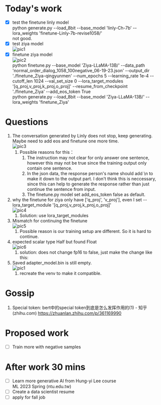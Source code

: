 # Today's work  
- [x] test the finetune linly model  
python generate.py     --load_8bit     --base_model 'linly-Ch-7b'     --lora_weights 'finetune-Linly-7b-revise1058/'  
not good.  
- [x] test ziya model  
![pic1](Screenshots/2023-06-19-pic1)  
- [x] finetune ziya model  
![pic2](Screenshots/2023-06-19-pic2)  
python finetune.py --base_model 'Ziya-LLaMA-13B/' --data_path 'normal_order_dialog_1058_100negative_06-19-23.json' --output_dir './finetune_Ziya-qingyunmen' --num_epochs 5 --learning_rate 1e-4 --cutoff_len 1024 --val_set_size 0 --lora_target_modules '[q_proj,v_proj,k_proj,o_proj]' --resume_from_checkpoint './finetune_Ziya' --add_eos_token True  
python generate.py     --load_8bit     --base_model 'Ziya-LLaMA-13B/'     --lora_weights 'finetune_Ziya'  
# Questions
1. The conversation generated by Linly does not stop, keep generating. Maybe need to add eos and finetune one more time.  
![pic3](Screenshots/2023-06-19-pic3)  
    1. Possible reasons for this：   
        1. The instruction may not clear for only answer one sentence, however this may not be true since the training output only contain one sentence.  
        2. In the json data, the response person's name should add \n to make it down to the output part. I don't think this is neccessary, since this can help to generate the response rather than just continue the sentence from input.  
        3. The finetune.py model set add_eos_token false as default.    
2. why the finetune for ziya only have ['q_proj', 'v_proj'], even I set --lora_target_module '[q_proj,v_proj,k_proj,o_proj]'  
![pic4](Screenshots/2023-06-19-pic4)  
    1. Solution: use lora_target_modules   
3. Mismatch for continuing the finetune  
![pic5](Screenshots/2023-06-19-pic5)  
    1. Possible reason is our training setup are different. So it is hard to continue.  
4. expected scalar type Half but found Float  
![pic6](Screenshots/2023-06-19-pic6)  
    1. solution: does not change fp16 to false, just make the change like this:  
5. Saved adapter_model.bin is still empty.  
![pic1](Screenshots/2023-06-19-pic7)  
    1. recreate the venv to make it compatible.  
# Gossip
1. Special token: bert中的special token到底是怎么发挥作用的(1) - 知乎 (zhihu.com)  https://zhuanlan.zhihu.com/p/361169990  
# Proposed work
- [ ] Train more with negative samples  
# After work 30 mins
- [ ] Learn more generative AI from Hung-yi Lee course  
ML 2023 Spring (ntu.edu.tw)  
- [ ] Create a data scientist resume  
- [ ] apply for fall job  
